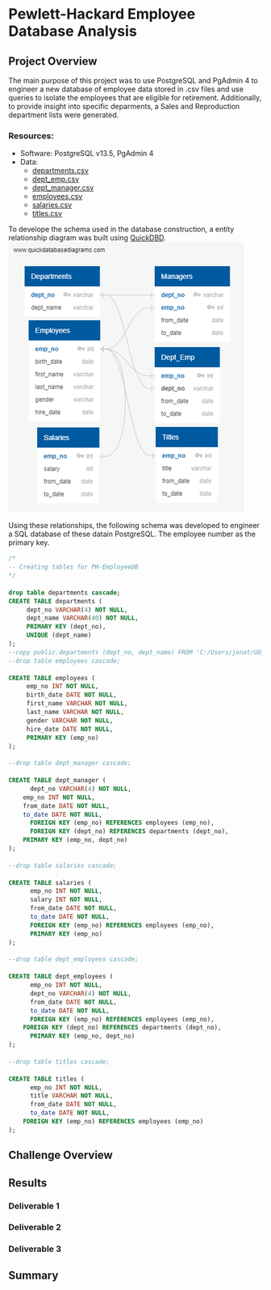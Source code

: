 # Pewlett-Hackard Employee Database Analysis

## Project Overview

The main purpose of this project was to use PostgreSQL and PgAdmin 4 to engineer a new database of employee data stored in .csv files and use queries to isolate the employees that are eligible for retirement. Additionally, to provide insight into specific deparments, a Sales and Reproduction department lists were generated.

### Resources:
- Software: PostgreSQL v13.5, PgAdmin 4
- Data: 
  - [departments.csv](https://github.com/jonathantree/Pewlett-Hackard-Analysis/blob/main/Analysis_Projects/Pewlett_Hackard_Analysis/Data/departments.csv)
  - [dept_emp.csv](https://github.com/jonathantree/Pewlett-Hackard-Analysis/blob/main/Analysis_Projects/Pewlett_Hackard_Analysis/Data/dept_emp.csv) 
  - [dept_manager.csv](https://github.com/jonathantree/Pewlett-Hackard-Analysis/blob/main/Analysis_Projects/Pewlett_Hackard_Analysis/Data/dept_manager.csv) 
  - [employees.csv](https://github.com/jonathantree/Pewlett-Hackard-Analysis/blob/main/Analysis_Projects/Pewlett_Hackard_Analysis/Data/employees.csv) 
  - [salaries.csv](https://github.com/jonathantree/Pewlett-Hackard-Analysis/blob/main/Analysis_Projects/Pewlett_Hackard_Analysis/Data/salaries.csv) 
  - [titles.csv](https://github.com/jonathantree/Pewlett-Hackard-Analysis/blob/main/Analysis_Projects/Pewlett_Hackard_Analysis/Data/titles.csv)

To develope the schema used in the database construction, a entity relationship diagram was built using [QuickDBD](https://app.quickdatabasediagrams.com/#/).
![ERD](/Analysis_Projects/Pewlett_Hackard_Analysis/EmployeeDB.png)

Using these relationships, the following schema was developed to engineer a SQL database of these datain PostgreSQL. The employee number as the primary key.

```SQL
/*
-- Creating tables for PH-EmployeeDB
*/

drop table departments cascade;
CREATE TABLE departments (
     dept_no VARCHAR(4) NOT NULL,
     dept_name VARCHAR(40) NOT NULL,
     PRIMARY KEY (dept_no),
     UNIQUE (dept_name)
);
--copy public.departments (dept_no, dept_name) FROM 'C:/Users/jonat/UO_BOO~1/Mod7/GIT_PE~1/PEWLET~1/ANALYS~1/PEWLET~1/Data/DEPART~1.CSV' CSV HEADER QUOTE '\"' ESCAPE '''';
--drop table employees cascade;

CREATE TABLE employees (
	 emp_no INT NOT NULL,
     birth_date DATE NOT NULL,
     first_name VARCHAR NOT NULL,
     last_name VARCHAR NOT NULL,
     gender VARCHAR NOT NULL,
     hire_date DATE NOT NULL,
     PRIMARY KEY (emp_no)
);

--drop table dept_manager cascade;

CREATE TABLE dept_manager (
	  dept_no VARCHAR(4) NOT NULL,
    emp_no INT NOT NULL,
    from_date DATE NOT NULL,
    to_date DATE NOT NULL,
	  FOREIGN KEY (emp_no) REFERENCES employees (emp_no),
	  FOREIGN KEY (dept_no) REFERENCES departments (dept_no),
    PRIMARY KEY (emp_no, dept_no)
);

--drop table salaries cascade;

CREATE TABLE salaries (
	  emp_no INT NOT NULL,
	  salary INT NOT NULL,
	  from_date DATE NOT NULL,
	  to_date DATE NOT NULL,
	  FOREIGN KEY (emp_no) REFERENCES employees (emp_no),
	  PRIMARY KEY (emp_no)
);

--drop table dept_employees cascade;

CREATE TABLE dept_employees (
	  emp_no INT NOT NULL,
	  dept_no VARCHAR(4) NOT NULL,
	  from_date DATE NOT NULL,
	  to_date DATE NOT NULL,
	  FOREIGN KEY (emp_no) REFERENCES employees (emp_no),
  	FOREIGN KEY (dept_no) REFERENCES departments (dept_no),
	  PRIMARY KEY (emp_no, dept_no)
);

--drop table titles cascade;

CREATE TABLE titles (
	  emp_no INT NOT NULL,
	  title VARCHAR NOT NULL,
	  from_date DATE NOT NULL,
	  to_date DATE NOT NULL,
    FOREIGN KEY (emp_no) REFERENCES employees (emp_no)
);
```





## Challenge Overview

## Results

### Deliverable 1

### Deliverable 2

### Deliverable 3

## Summary
